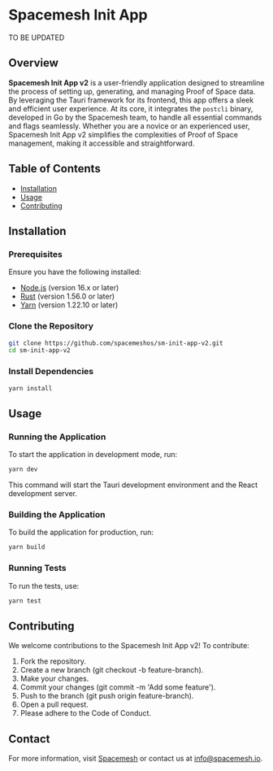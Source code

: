 # Spacemesh Init App

TO BE UPDATED

## Overview

**Spacemesh Init App v2** is a user-friendly application designed to streamline the process of setting up, generating, and managing Proof of Space data\. By leveraging the Tauri framework for its frontend, this app offers a sleek and efficient user experience. At its core, it integrates the `postcli` binary, developed in Go by the Spacemesh team, to handle all essential commands and flags seamlessly. Whether you are a novice or an experienced user, Spacemesh Init App v2 simplifies the complexities of Proof of Space management, making it accessible and straightforward.

## Table of Contents

- [Installation](#installation)
- [Usage](#usage)
- [Contributing](#contributing)

## Installation

### Prerequisites

Ensure you have the following installed:

- [Node.js](https://nodejs.org/) (version 16.x or later)
- [Rust](https://www.rust-lang.org/tools/install) (version 1.56.0 or later)
- [Yarn](https://classic.yarnpkg.com/en/docs/install) (version 1.22.10 or later)

### Clone the Repository

```sh
git clone https://github.com/spacemeshos/sm-init-app-v2.git
cd sm-init-app-v2
```

### Install Dependencies

```sh
yarn install
```

## Usage

### Running the Application

To start the application in development mode, run:

```sh
yarn dev
```

This command will start the Tauri development environment and the React development server.

### Building the Application

To build the application for production, run:

```sh
yarn build
```

### Running Tests

To run the tests, use:

```sh
yarn test
```

## Contributing

We welcome contributions to the Spacemesh Init App v2! To contribute:

1. Fork the repository.
2. Create a new branch (git checkout -b feature-branch).
3. Make your changes.
4. Commit your changes (git commit -m 'Add some feature').
5. Push to the branch (git push origin feature-branch).
6. Open a pull request.
7. Please adhere to the Code of Conduct.

## Contact

For more information, visit [Spacemesh](https://spacemesh.io/) or contact us at [info@spacemesh.io]().
